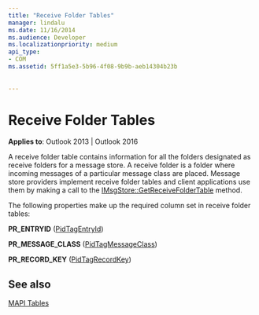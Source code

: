 ```yaml
---
title: "Receive Folder Tables"
manager: lindalu
ms.date: 11/16/2014
ms.audience: Developer
ms.localizationpriority: medium
api_type:
- COM
ms.assetid: 5ff1a5e3-5b96-4f08-9b9b-aeb14304b23b
 
 
---
```


# Receive Folder Tables

  
  
**Applies to**: Outlook 2013 | Outlook 2016 
  
A receive folder table contains information for all the folders designated as receive folders for a message store. A receive folder is a folder where incoming messages of a particular message class are placed. Message store providers implement receive folder tables and client applications use them by making a call to the [IMsgStore::GetReceiveFolderTable](imsgstore-getreceivefoldertable.md) method. 
  
The following properties make up the required column set in receive folder tables:
  
 **PR_ENTRYID** ([PidTagEntryId](pidtagentryid-canonical-property.md)) 
  
 **PR_MESSAGE_CLASS** ([PidTagMessageClass](pidtagmessageclass-canonical-property.md)) 
  
 **PR_RECORD_KEY** ([PidTagRecordKey](pidtagrecordkey-canonical-property.md)) 
  
## See also



[MAPI Tables](mapi-tables.md)

